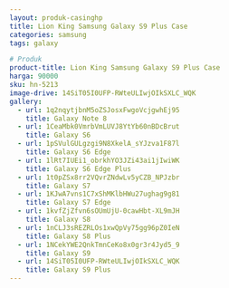 ```yaml
---
layout: produk-casinghp
title: Lion King Samsung Galaxy S9 Plus Case
categories: samsung
tags: galaxy

# Produk
product-title: Lion King Samsung Galaxy S9 Plus Case
harga: 90000
sku: hn-5213
image-drive: 14SiT05I0UFP-RWteULIwjOIkSXLC_WQK
gallery:
  - url: 1q2nqytjbnM5oZSJosxFwgoVcjgwhEj95
    title: Galaxy Note 8
  - url: 1CeaMbk0VmrbVmLUVJ8YtYb60nBDcBrut
    title: Galaxy S6
  - url: 1pSVulGULgzgi9N8XkelA_sYJzva1F87l
    title: Galaxy S6 Edge
  - url: 1lRt7IUEi1_obrkhYO3JZi43ai1jIwiWK
    title: Galaxy S6 Edge Plus
  - url: 1t0pZSx8rr2VQvrZNdwLv5yCZB_NPJzbr
    title: Galaxy S7
  - url: 1KJwA7vns1C7xShMKlbHWu27ughag9g81
    title: Galaxy S7 Edge
  - url: 1kvfZjZfvn6sOUmUjU-0cawHbt-XL9mJH
    title: Galaxy S8
  - url: 1nCLJ3sREZRLOs1xwQpVy75gg96pZ0IeN
    title: Galaxy S8 Plus
  - url: 1NCekYWE2QnkTmnCeKo8x0gr3r4Jyd5_9
    title: Galaxy S9
  - url: 14SiT05I0UFP-RWteULIwjOIkSXLC_WQK
    title: Galaxy S9 Plus
---
```

